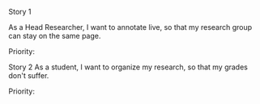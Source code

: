 Story 1

As a Head Researcher,
I want to annotate live,
so that my research group can stay on the same page.

Priority:

Story 2
As a student,
I want to organize my research,
so that my grades don't suffer.

Priority:
